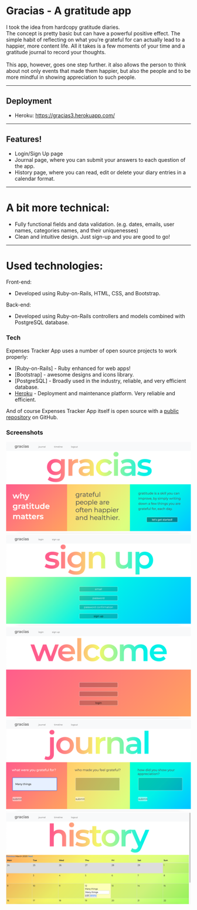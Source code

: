 # Gracias - A gratitude app

I took the idea from hardcopy gratitude diaries.<br>
The concept is pretty basic but can have a powerful positive effect.
The simple habit of reflecting on what you’re grateful for can actually lead to a happier, more content life.
All it takes is a few moments of your time and a gratitude journal to record your thoughts.<br><br>
This app, however, goes one step further.
it also allows the person to think about not only events that made them happier,
but also the people and to be more mindful in showing appreciation to such people.

---

## Deployment
  - Heroku: https://gracias3.herokuapp.com/

---

## Features!
  - Login/Sign Up page
  - Journal page, where you can submit your answers to each question of the app.
  - History page, where you can read, edit or delete your diary entries in a calendar format. 
  
---


# A bit more technical:

  - Fully functional fields and data validation. (e.g. dates, emails, user names, categories names, and their uniquenesses)
  - Clean and intuitive design. Just sign-up and you are good to go!

---

# Used technologies:

Front-end:
  - Developed using Ruby-on-Rails, HTML, CSS, and Bootstrap.

Back-end:
  - Developed using Ruby-on-Rails controllers and models combined with PostgreSQL database.
  

### Tech

Expenses Tracker App uses a number of open source projects to work properly:

* [Ruby-on-Rails] - Ruby enhanced for web apps!
* [Bootstrap] - awesome designs and icons library.
* [PostgreSQL] - Broadly used in the industry, reliable, and very efficient database.
* [Heroku][heroku-url] - Deployment and maintenance platform. Very reliable and efficient.

And of course Expenses Tracker App itself is open source with a [public repository][git-repo-url]
 on GitHub.

   [git-repo-url]: <https://github.com/phfa26/ExpensesTrackerApp>
   [heroku-url]: <https://my-expenses-tracker-project.herokuapp.com/>
   
   ### Screenshots
   
![Homepage](./screenshots/Home.png)
![Sign Up](/screenshots/Signup.png)
![Login](/screenshots/Login.png)
![Journal](/screenshots/journal.png)
![History](/screenshots/history.png)
   